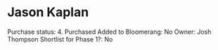 # Jason Kaplan

Purchase status: 4. Purchased
Added to Bloomerang: No
Owner: Josh Thompson
Shortlist for Phase 1?: No